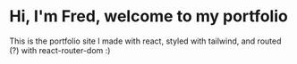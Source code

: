 # Hi, I'm Fred, welcome to my portfolio

This is the portfolio site I made with react, styled with tailwind, and routed (?) with react-router-dom :)